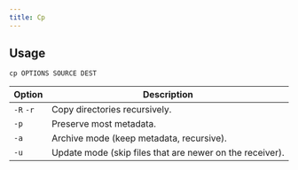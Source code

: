 ```yaml
---
title: Cp
---
```


## Usage

```shell
cp OPTIONS SOURCE DEST
```

| Option | Description |
| --- | --- |
| `-R` `-r` | Copy directories recursively. |
| `-p` | Preserve most metadata. |
| `-a` | Archive mode (keep metadata, recursive). |
| `-u` | Update mode (skip files that are newer on the receiver). |
